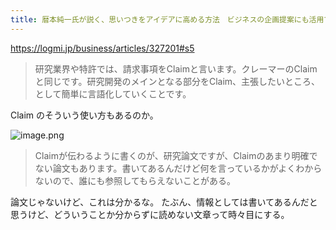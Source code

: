 ```yaml
---
title: 暦本純一氏が説く、思いつきをアイデアに高める方法　ビジネスの企画提案にも活用できる「良い論文」の特徴 - ログミーBiz
---
```


https://logmi.jp/business/articles/327201#s5

> 研究業界や特許では、請求事項をClaimと言います。クレーマーのClaimと同じです。研究開発のメインとなる部分をClaim、主張したいところ、として簡単に言語化していくことです。

Claim のそういう使い方もあるのか。

![image.png](https://mryhryki.com/file/UfwqEH2ozR-wKl1a_D0a5HIk_986Sdwk-BqhCdtsf7AwrdvI.png)

> Claimが伝わるように書くのが、研究論文ですが、Claimのあまり明確でない論文もあります。書いてあるんだけど何を言っているかがよくわからないので、誰にも参照してもらえないことがある。

論文じゃないけど、これは分かるな。
たぶん、情報としては書いてあるんだと思うけど、どういうことか分からずに読めない文章って時々目にする。

